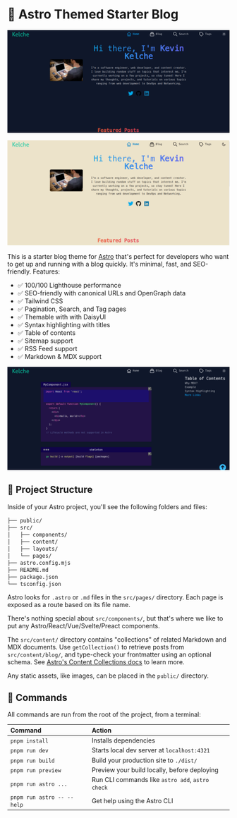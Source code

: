 # 🚀 Astro Themed Starter Blog

![dark mode](hero.png)

![light mode](image.png)

This is a starter blog theme for [Astro](https://astro.build) that's perfect for developers who want to get up and running with a blog quickly. It's minimal, fast, and SEO-friendly.
Features:

- ✅ 100/100 Lighthouse performance
- ✅ SEO-friendly with canonical URLs and OpenGraph data
- ✅ Tailwind CSS
- ✅ Pagination, Search, and Tag pages
- ✅ Themable with with DaisyUI
- ✅ Syntax highlighting with titles
- ✅ Table of contents
- ✅ Sitemap support
- ✅ RSS Feed support
- ✅ Markdown & MDX support

![alt text](page.png)

## 🚀 Project Structure

Inside of your Astro project, you'll see the following folders and files:

```text
├── public/
├── src/
│   ├── components/
│   ├── content/
│   ├── layouts/
│   └── pages/
├── astro.config.mjs
├── README.md
├── package.json
└── tsconfig.json
```

Astro looks for `.astro` or `.md` files in the `src/pages/` directory. Each page is exposed as a route based on its file name.

There's nothing special about `src/components/`, but that's where we like to put any Astro/React/Vue/Svelte/Preact components.

The `src/content/` directory contains "collections" of related Markdown and MDX documents. Use `getCollection()` to retrieve posts from `src/content/blog/`, and type-check your frontmatter using an optional schema. See [Astro's Content Collections docs](https://docs.astro.build/en/guides/content-collections/) to learn more.

Any static assets, like images, can be placed in the `public/` directory.

## 🧞 Commands

All commands are run from the root of the project, from a terminal:

| Command                    | Action                                           |
| :------------------------- | :----------------------------------------------- |
| `pnpm install`             | Installs dependencies                            |
| `pnpm run dev`             | Starts local dev server at `localhost:4321`      |
| `pnpm run build`           | Build your production site to `./dist/`          |
| `pnpm run preview`         | Preview your build locally, before deploying     |
| `pnpm run astro ...`       | Run CLI commands like `astro add`, `astro check` |
| `pnpm run astro -- --help` | Get help using the Astro CLI                     |
